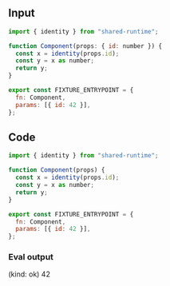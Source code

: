 
## Input

```javascript
import { identity } from "shared-runtime";

function Component(props: { id: number }) {
  const x = identity(props.id);
  const y = x as number;
  return y;
}

export const FIXTURE_ENTRYPOINT = {
  fn: Component,
  params: [{ id: 42 }],
};

```

## Code

```javascript
import { identity } from "shared-runtime";

function Component(props) {
  const x = identity(props.id);
  const y = x as number;
  return y;
}

export const FIXTURE_ENTRYPOINT = {
  fn: Component,
  params: [{ id: 42 }],
};

```
      
### Eval output
(kind: ok) 42